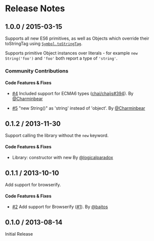 # Release Notes

## 1.0.0 / 2015-03-15

Supports all new ES6 primitives, as well as Objects which override their
toStringTag using [`Symbol.toStringTag`][1].

Supports primitive Object instances over literals - for example
`new String('foo')` and `'foo'` both report a type of `'string'`.

[1]: https://developer.mozilla.org/en/public/Web/JavaScript/Reference/Global_Objects/Symbol#Well-known_symbols

### Community Contributions

#### Code Features & Fixes

 * [#4](https://github.com/chaijs/chai/pull/4) Included support for ECMA6 types
   ([chai/chaijs#394](https://github.com/chaijs/chai/issues/394)).
   By [@Charminbear](https://github.com/Charminbear)

 * [#5](https://github.com/chaijs/chai/pull/5) "new String()" as 'string'
   instead of 'object'. By [@Charminbear](https://github.com/Charminbear)

## 0.1.2 / 2013-11-30

Support calling the library without the `new` keyword.

#### Code Features & Fixes

 * Library: constructor with new
   By [@logicalparadox](https://github.com/logicalparadox)

## 0.1.1 / 2013-10-10

Add support for browserify.

#### Code Features & Fixes

 * [#2](https://github.com/chaijs/chai/pull/2) Add support for Browserify
   ([#1](https://github.com/chaijs/type-detect/issues/1)).
   By [@bajtos](https://github.com/bajtos)


## 0.1.0 / 2013-08-14

Initial Release
